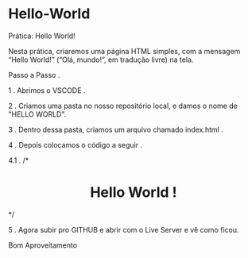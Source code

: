 # Hello-World

Prática: Hello World!

Nesta prática, criaremos uma página HTML simples, com a mensagem “Hello World!” (“Olá, mundo!”, em tradução livre) na tela.

Passo a Passo .

1 . Abrimos o VSCODE .

2 . Criamos uma pasta no nosso repositório local, e damos o nome de "HELLO WORLD".

3 . Dentro dessa pasta, criamos um arquivo chamado index.html .

4 . Depois colocamos o código a seguir .
 
 4.1 . /*<!DOCTYPE html>
<html lang="pt">
<head>
    <meta charset="UTF-8">
    <meta name="viewport" content="width=device-width, initial-scale=1.0">
    <title>Hello World</title>
</head>
<body>
<center>
    <h1>Hello World !</h1>
</center>
</body>
</html>*/

5 . Agora subir pro GITHUB e abrir com o Live Server e vê como ficou.


Bom Aproveitamento



